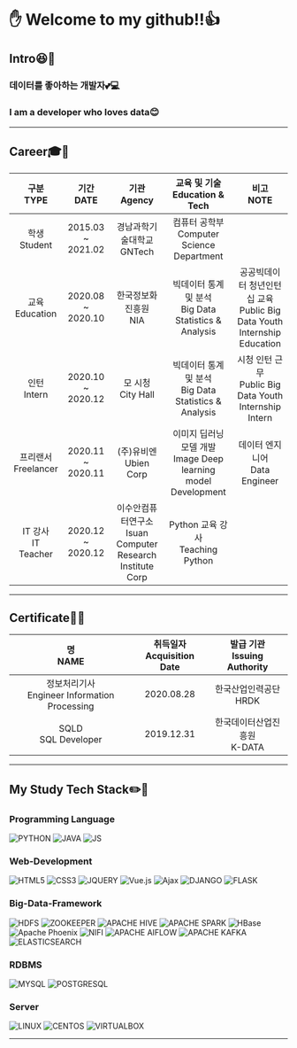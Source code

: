 # ✋ Welcome to  my github!!👍

## Intro😆🙏
### 데이터를 좋아하는 개발자💕💻
### I am a developer who loves data😊

---
## Career🎓🏢
| **구분<br>TYPE** | **기간<br>DATE** | **기관<br>Agency** | **교육 및 기술<br>Education & Tech** | **비고<br>NOTE** |
|:-:|:-:|:-:|:-:|:-:|
| 학생<br>Student | 2015.03 ~ 2021.02 | 경남과학기술대학교<br>GNTech | 컴퓨터 공학부<br>Computer Science Department ||
| 교육<br>Education | 2020.08 ~ 2020.10 | 한국정보화진흥원<br>NIA | 빅데이터 통계 및 분석<br>Big Data Statistics & Analysis | 공공빅데이터 청년인턴십 교육<br>Public Big Data Youth Internship Education |
| 인턴<br>Intern | 2020.10 ~ 2020.12 | 모 시청<br>City Hall | 빅데이터 통계 및 분석<br>Big Data Statistics & Analysis | 시청 인턴 근무<br>Public Big Data Youth Internship Intern |
| 프리랜서<br>Freelancer | 2020.11 ~ 2020.11 | (주)유비엔<br>Ubien Corp | 이미지 딥러닝 모델 개발<br>Image Deep learning model Development| 데이터 엔지니어<br>Data Engineer |
| IT 강사<br>IT Teacher | 2020.12 ~ 2020.12 | 이수안컴퓨터연구소<br>Isuan Computer Research Institute Corp | Python 교육 강사<br>Teaching Python ||

---
## Certificate📖🔧
| **명<br>NAME** | **취득일자<br>Acquisition Date** | **발급 기관<br>Issuing Authority** |
|:-:|:-:|:-:|
| 정보처리기사<br>Engineer Information Processing | 2020.08.28 | 한국산업인력공단<br>HRDK|
| SQLD<br>SQL Developer | 2019.12.31 | 한국데이터산업진흥원<br>K-DATA |

---
## My Study Tech Stack✏️💪
### Programming Language
![PYTHON](https://img.shields.io/badge/Python-3776AB?style=flat-square&logo=Python&logoColor=white) ![JAVA](https://img.shields.io/badge/Java-007396?style=flat-square&logo=Java&logoColor=white) ![JS](https://img.shields.io/badge/JavaScript-F7DF1E?style=flat-square&logo=JavaScript&logoColor=white) 

### Web-Development
![HTML5](https://img.shields.io/badge/HTML5-E34F26?style=flat-square&logo=HTML5&logoColor=white) ![CSS3](https://img.shields.io/badge/CSS3-1572B6?style=flat-square&logo=CSS3&logoColor=white) ![JQUERY](https://img.shields.io/badge/jQuery-0769AD?style=flat-square&logo=jQuery&logoColor=white) ![Vue.js](https://img.shields.io/badge/Vue.js-4FC08D?style=flat-square&logo=Vue.js&logoColor=white) ![Ajax](https://img.shields.io/badge/-Ajax-blue?style=flat-square) ![DJANGO](https://img.shields.io/badge/Django-092E20?style=flat-square&logo=Django&logoColor=white) ![FLASK](https://img.shields.io/badge/Flask-000000?style=flat-square&logo=Flask&logoColor=white)


### Big-Data-Framework
![HDFS](https://img.shields.io/badge/-HDFS-black?style=flat-square) ![ZOOKEEPER](https://img.shields.io/badge/-Zookeeper-blue?style=flat-square) ![APACHE HIVE](https://img.shields.io/badge/Hive-FDEE21?style=flat-square&logo=ApacheHive&logoColor=black) ![APACHE SPARK](https://img.shields.io/badge/Spark-E25A1C?style=flat-square&logo=ApacheSpark&logoColor=white) ![HBase](https://img.shields.io/badge/-HBase-blue?style=flat-square)   
![Apache Phoenix](https://img.shields.io/badge/-Phoenix-yellowgreen?style=flat-square) ![NIFI](https://img.shields.io/badge/-NIFI-green?style=flat-square) ![APACHE AIFLOW](https://img.shields.io/badge/Airflow-017CEE?style=flat-square&logo=ApacheAirflow&logoColor=white) ![APACHE KAFKA](https://img.shields.io/badge/Kafka-231F20?style=flat-square&logo=ApacheKafka&logoColor=white) ![ELASTICSEARCH](https://img.shields.io/badge/Elasticsearch-005571?style=flat-square&logo=Elasticsearch&logoColor=white)


### RDBMS
![MYSQL](https://img.shields.io/badge/MySQL-4479A1?style=flat-square&logo=MySQL&logoColor=white) ![POSTGRESQL](https://img.shields.io/badge/PostgreSQL-4169E1?style=flat-square&logo=PostgreSQL&logoColor=white) 


### Server
![LINUX](https://img.shields.io/badge/Linux-FCC624?style=flat-square&logo=Linux&logoColor=black) ![CENTOS](https://img.shields.io/badge/CentOS-4169E1?style=flat-square&logo=CentOS&logoColor=white) ![VIRTUALBOX](https://img.shields.io/badge/VirtualBox-183A61?style=flat-square&logo=VirtualBox&logoColor=white) 

---
